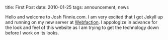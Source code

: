 title: First Post
date: 2010-01-25
tags: announcement, news

Hello and welcome to Josh Finnie.com. I am very excited that I got Jekyll up and running on my new server at [Webfaction](http://webfaction.com/). I appologize in advance for the look and feel of this website as I am trying to get the technology down before I work on its looks.
